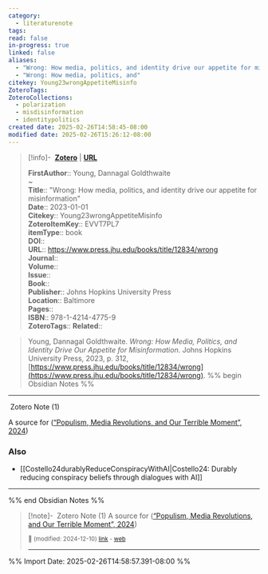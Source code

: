 ```yaml
---
category:
  - literaturenote
tags: 
read: false
in-progress: true
linked: false
aliases:
  - "Wrong: How media, politics, and identity drive our appetite for misinformation"
  - "Wrong: How media, politics, and"
citekey: Young23wrongAppetiteMisinfo
ZoteroTags: 
ZoteroCollections:
  - polarization
  - misdisinformation
  - identitypolitics
created date: 2025-02-26T14:58:45-08:00
modified date: 2025-02-26T15:26:12-08:00
---
```


> [!info]- &nbsp;[**Zotero**](zotero://select/library/items/EVVT7PL7)   | [**URL**](https://www.press.jhu.edu/books/title/12834/wrong)
>
> 
> 
> **FirstAuthor**:: Young, Dannagal Goldthwaite  
~    
> **Title**:: "Wrong: How media, politics, and identity drive our appetite for misinformation"  
> **Date**:: 2023-01-01  
> **Citekey**:: Young23wrongAppetiteMisinfo  
> **ZoteroItemKey**:: EVVT7PL7  
> **itemType**:: book  
> **DOI**::   
> **URL**:: https://www.press.jhu.edu/books/title/12834/wrong  
> **Journal**::   
> **Volume**::   
> **Issue**::   
> **Book**::   
> **Publisher**:: Johns Hopkins University Press  
> **Location**:: Baltimore   
> **Pages**::   
> **ISBN**:: 978-1-4214-4775-9  
> **ZoteroTags**:: 
> **Related**:: 

> Young, Dannagal Goldthwaite. _Wrong: How Media, Politics, and Identity Drive Our Appetite for Misinformation_. Johns Hopkins University Press, 2023, p. 312, [https://www.press.jhu.edu/books/title/12834/wrong](https://www.press.jhu.edu/books/title/12834/wrong).
%% begin Obsidian Notes %%
___
 Zotero Note (1)

A source for ([“Populism, Media Revolutions, and Our Terrible Moment”, 2024](zotero://select/library/items/Q753PM3I))

### Also

- [[Costello24durablyReduceConspiracyWithAI|Costello24: Durably reducing conspiracy beliefs through dialogues with AI]] 

___
%% end Obsidian Notes %%

> [!note]- &nbsp;Zotero Note (1)
> A source for ([“Populism, Media Revolutions, and Our Terrible Moment”, 2024](zotero://select/library/items/Q753PM3I))
> 
> <small>📝️ (modified: 2024-12-10) [link](zotero://select/library/items/6CR87X5K) - [web](http://zotero.org/users/60638/items/6CR87X5K)</small>
>  
> ---



%% Import Date: 2025-02-26T14:58:57.391-08:00 %%
